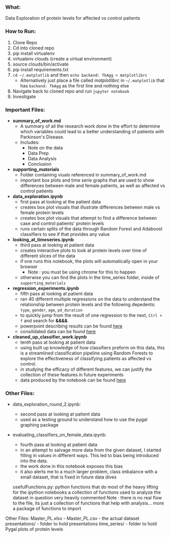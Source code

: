 ### What:
Data Exploration of protein levels for affected vs control patients

### How to Run:
1. Clone Repo
2. Cd into cloned repo
3. pip install virtualenv
4. virtualenv clouds (create a virtual environment)
5. source clouds/bin/activate
6. pip install requirements.txt
7. `cd ~/.matplotlib` and then `echo backend: TkAgg > matplotlibrc`
    * Alternatively just place a file called *matplotlibrc* in `~/.matplotlib` that has `backend: TkAgg` as the first line and nothing else
8. Navigate back to cloned repo and run `jupyter notebook`
9. Investigate

### Important Files:
* **summary\_of\_work.md**
    - A summary of all the research work done in the effort to determine which variables could lead to a better understanding of patients with Parkinson's Disease.
    - Includes:
        + Note on the data
        + Data Prep
        + Data Analysis
        + Conclusion
* **supporting_materials**
    - Folder containing viuals referenced in summary\_of\_work.md
    - important box plots and time serie graphs that are used to show differences between male and female patients, as well as affected vs control patients
* **data_exploration.ipynb**
    * first pass at looking at the patient data
    * creates box plot visuals that illustrate differences between male vs female protein levels
    * creates box plot visuals that attempt to find a difference between case and control patients' protein levels
    * runs certain splits of the data through Random Forest and Adaboost classifiers to see if that provides any value
* **looking\_at\_timeseries.ipynb**
    * third pass at looking at patient data
    * creates interactive plots to look at protein levels over time of different slices of the data
    * if one runs this notebook, the plots will automatically open in your browser
        * Note : you must be using chrome for this to happen 
    * otherwise you can find the plots in the time_series folder, inside of `supporting_materials`
* **regression_experiments.ipynb**
    * fifth pass at looking at patient data
    * ran 40 different multiple regressions on the data to understand the relationship between protein levels and the following depedents: `type`, `gender`, `age`, `pd_duration`
    * to quickly jump from the result of one regression to the next, `Ctrl + f` and search for **&&&&**
    * powerpoint describing results can be found [here](https://github.com/Rahul-Khanna/comp_gene/blob/master/presentations/Regression%20Results.pdf)
    * consilidated data can be found [here](https://docs.google.com/spreadsheets/d/1-UjCZGFgkHl2hwE-BJYeOJRLfLrtlBUoqX_zZ5Y3tPE/edit?usp=sharing)
* **cleaned\_up\_classifier\_work.ipynb**
    * tenth pass at looking at patient data
    * using built up knowledge of how classifiers preform on this data, this is a streamlined classification pipeline using Random Forests to explore the effectiveness of classifying patients as affected vs control.
    * in studying the efficacy of different features, we can justify the collection of these features in future experiments
    * data produced by the notebook can be found [here](https://docs.google.com/spreadsheets/d/1XuvFNlclckQVB4ajBi5D5gcqmVAbb_HP2Jn3G7uYGqw/edit?usp=sharing)

### Other Files:
* data\_exploration\_round\_2.ipynb:
    * second pass at looking at patient data
    * used as a testing ground to understand how to use the pygal graphing package
    
* evaluating\_classifiers\_on\_female_data.ipynb:
    * fourth pass at looking at patient data
    * in an attempt to salvage more data from the given dataset, I started filling in values in different ways. This led to bias being introduced into the data.
    * the work done in this notebook exposes this bias
    * it also alerts me to a much larger problem, class imbalance with a small dataset, that is fixed in future data dives
    
    
    
    usefulFunctions.py:
        python functions that do most of the heavy lifting for the ipython notebooks
        a collection of functions used to analyze the dataset in question very heavily 
          commented
        Note : there is no real flow to the file, its just a collection of functions 
               that help with analysis... more a package of functions to import

    
Other Files:
    Master_PL.xlsx - Master_PL.csv - the actual dataset
    presentations/ - folder to hold presentations
    time_series/ - folder to hold Pygal plots of protein levels





